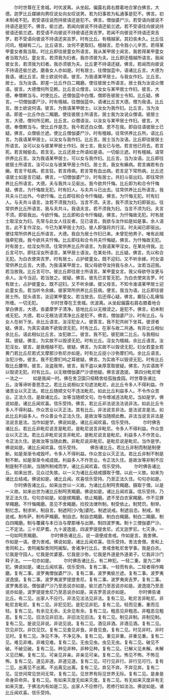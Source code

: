 <!-- { "loadSidebar": true } -->
　　尔时世尊在王舍城。时优波离。从坐起。偏露右肩右膝着地合掌白佛言。大德。迦罗比丘媒嫁向男叹说女向女叹说男。若为妇事若为私通事是犯不。佛言。初未制戒不犯。若受语往说而持彼语还是犯不。佛言。僧伽婆尸沙。若受语向彼说不持语还是犯不。佛言。偷兰遮。若闻向彼说不持语还偷兰遮。若不受语往向彼说持彼语还偷兰遮。若受语不向彼说不持彼语还突吉罗。若闻不向彼说不持语还突吉罗。若不受语向彼说不持语还突吉罗。时有比丘。有檀越家。其妇丧未久。比丘往问讯。檀越有二儿。比丘语言。汝何不更取妇。檀越言。恐令我小儿辛苦。若得某甲童女者我当取。时比丘即往彼童女所语言。我从某甲居士闻言。我若得某甲童女者当取为妇。童女言。若须我为妇者。我亦须彼为夫。比丘即还檀越所语言。我闻彼女言。若须我为妇者。我亦须彼为夫。比丘更不持语还疑。佛言。若闻而向彼说不持语还偷兰遮。磨香女人亦如是。时有居士。往僧伽蓝中。语诸比丘言。大德为我语。诸比丘言。居士欲说何语。彼言。为我语某甲居士。与我女作妇。比丘言。居士。当为汝语。即差一比丘作白二羯磨。使往彼居士所语言。居士我为汝说众僧语。彼言。大德僧何所见敕。比丘言众僧言。以汝女与某甲居士作妇。彼言。大德。奉僧敕当与。时使比丘。还僧伽蓝中白僧。僧即告彼居士令知。比丘疑。佛言。一切僧伽婆尸沙。时有檀越。往僧伽蓝中。语诸比丘言大德。僧为我语。比丘言。居士欲说何语。彼言。为我语某甲居士。以汝女为我作妇。比丘言。当为汝语。即差一比丘作白二羯磨。使往彼居士所语言。居士我为汝说众僧语。彼居士言。大德。僧何所见敕。比丘言。众僧语汝。以汝女与某甲居士作妇。彼言。大德。奉僧敕当与。使比丘作是念。我今若还白众僧。恩不在我。即自往语彼居士已疑。佛言。众僧偷兰遮。使比丘僧伽婆尸沙。时有檀越。往常供养比丘所。语比丘言。为我语某甲居士。以汝女与我作妇。比丘言。居士当为汝语。比丘即往彼居士所语言。汝可以女与彼某甲居士作妇。居士言。我女已与他。若言他已将去。若言死。若言贼偷去。若言无。比丘还居士所语如是语。一切偷兰遮。时有檀越。语常供养比丘言。汝为我语某甲居士。可以女与我作妇。比丘言。当为汝语。比丘即往彼居士所语言。汝可以女与彼某甲居士作妇。居士言。我女有癞病。若言痈若有白癞。若言干枯病。若言狂。若言痔病。若言常有血出病。若言足下常热病。比丘还语居士如是言已疑。佛言。一切僧伽婆尸沙。时有居士。共妇斗驱出妇。即往常供养比丘所语言。大德。夫与我共斗见驱出。我今欲共忏悔。比丘即为和合令忏悔疑。佛言。为忏悔故无犯。时有妇人。与夫共斗已出去。往常供养比丘所语言。我共夫斗已出外。今欲忏悔。比丘即往和合令忏悔疑。佛言。为忏悔无犯。时有妇人。与夫共斗语言。汝若不须我为妇。当言不须。夫言。我不须汝为妇即驱出。往常供养比丘所语言。我与夫共斗。我语夫言。若不须我为妇。当言不须为妇。夫言不须。即驱我出。今欲忏悔。比丘即和合令忏悔疑。佛言。为忏悔故无犯。时有居士取淫女为妇。先常与此女人往反者。见已语言。我欲与汝作如是如是事。余人语言。此不复作淫女。今已为某甲居士为妇。彼人即强将共行淫。时夫闻已即驱出。便往常所供养比丘所语言。大德。我自为居士作妇已来。未曾犯他男子。唯有此贼强牵犯我。我今欲共夫忏悔。比丘即往和合令共夫忏悔疑。佛言。为忏悔故无犯。时有居士。给淫女所须。往常供养比丘所语言。为我语某甲淫女。在某处待我。比丘言可尔。即往淫女所语言。某甲居士语汝。在某处待。比丘疑。佛言。先以和合无犯。为白衣使突吉罗。时有居士。占护彼童女。既不迎妇。又不听余嫁。时女语常供养比丘言。大德。为我语某甲居士。我父母欲夺汝持我与余人。汝若当迎我。若当放我。比丘言可尔。彼比丘即往居士所语言。某甲童女言。我父母欲夺汝更与余人。汝今当迎。若当放之。彼疑。佛言。彼先已言誓无犯。为白衣使突吉罗。时有居士。占护彼童女。既不迎妇。又不听余嫁。彼父母言。不知令谁语某甲居士迎此童女去。若当听令余嫁。彼家常所供养比丘狂病。便言。我当为语。比丘即往彼居士所。捉头语言。汝迎某甲童女。若当放去。后还得心疑。佛言。癫狂心乱痛恼所缠。一切无犯。
　　尔时世尊在王舍城。优波离。从坐起偏露右肩右膝着地合掌白佛言。大德。沓婆摩罗子清净。慈地比丘以无根谤之。是犯不。佛言。初未制戒无犯。大德。若以无根法谤清净比丘是犯不。佛言。僧伽婆尸沙。时有比丘。与女人在树下坐。余比丘语言。汝淫犯女人。彼答言。我不犯共树下坐耳。彼谤者疑。佛言。为真实语故不欲毁谤无犯。时有比丘。在家与故二共通。有异比丘相似余比丘。语此相似比丘言。汝犯故二。彼言。我不犯。彼犯故二比丘。与我相似耳。彼疑。佛言。为实故不以毁谤无犯。时有比丘。淫女为檀越。余比丘语言。汝犯淫女。彼言。是我檀越不犯。彼疑。佛言。为实故不以毁谤无犯。妇女若童女若黄门若比丘尼若式叉摩那沙弥尼亦如是。时有比丘捉小沙弥摩扪呜。余比丘语言。汝犯沙弥。彼言。我不犯摩扪呜之耳彼疑。佛言。为实故不以毁谤无犯。时有比丘取比丘腰带。彼言。汝盗我带。彼言。我不盗以亲厚意取彼疑。佛言。为实语故不以毁谤无犯。时有比丘。以无根僧伽婆尸沙谤他疑。佛言波逸提。
第四分毗尼增一法之一
　　如是我闻一时。佛在舍卫国只桓精舍给孤独食园。时世尊告诸比丘。汝等谛听善思念之。若比丘说相似文句遮法毗尼。此比丘令多人不得利益。作诸苦业以灭正法。若比丘随顺文句不违法毗尼。如此比丘利益多人。不令作众苦业。正法久住。是故诸比丘。汝等当随顺文句。勿令增减违法毗尼。当如是学。佛说如是。诸比丘闻欢喜。信乐受持。佛言。若比丘非法说法法说非法。如此比丘令多人不得利益。作众苦业以灭正法。其有比丘。非法说言非法。是法说言是法。如此比丘利益多人。作众善业令正法久住。是故汝等当随顺此教。非法当说言非法是法说言是法。当作如是学。佛说如是。诸比丘闻欢喜。信乐受持。
　　尔时佛告诸比丘。若比丘非毗尼说言是毗尼。是毗尼说言非毗尼。令多人不得利益。作众苦业以灭正法。若比丘非毗尼说言非毗尼。是毗尼说言是毗尼。利益多人不作苦业。令正法久住。是故汝等当随此教。非毗尼说非毗尼。是毗尼说是毗尼。当作是学。佛说如是。诸比丘闻欢喜。信乐受持。
　　佛告诸比丘。若比丘非制而制是制便断。如是渐渐令戒毁坏。令多人不得利益。作众苦业以灭正法。若比丘非制不制是制不断。如是渐渐令戒成就。利益多人不作苦业。令正法久住。是故汝等非制不应制是制不应断。当随所制戒而学。诸比丘闻欢喜。信乐受持。
　　尔时佛告诸比丘。如来出世。见众过失故。以一义为诸比丘结戒摄取于僧。以此一义故。如来为诸比丘结戒。佛说如是。诸比丘闻。欢喜信乐受持。乃至正法久住。句句亦如是。
　　尔时佛告诸比丘。如来出世以一义故。为诸比丘制呵责羯磨。摄取于僧。以是一义故。如来出世为诸比丘制呵责羯磨。佛说如是。诸比丘闻欢喜。信乐受持。乃至正法久住。句句亦如是。如是摈羯磨。依止羯磨。遮不至白衣家羯磨。作不见罪举羯磨。不忏悔羯磨。恶见不舍羯磨。捡挍法律所制。制受依止。制梵罚。制举。制忆念。制求听。制自言。制遮阿[少/兔]婆陀。制遮说戒。制遮自恣。制戒。制说戒。制布萨。制布萨羯磨。制自恣。制自恣羯磨。制白白羯磨。制白二羯磨。制白四羯磨。制与覆藏与本日治与摩那埵与出罪。制四波罗夷。制十三僧伽婆尸沙。二不定法。三十尼萨耆。九十波逸提。四波罗提提舍尼。式叉迦罗尼。七灭诤。一一句如呵责羯磨。
　　尔时佛告诸比丘。说一语便成舍戒。作如是言。我舍佛。作如是一语。便为舍戒。佛说如是。诸比丘闻欢喜。信乐受持。舍法舍僧。舍和上舍同和上。舍阿阇梨舍同阿阇梨。舍诸净行比丘。舍戒舍毗尼舍学事。我是白衣。忆我是守园人。忆我是优婆塞。忆我是沙弥。忆我是外道是外道弟子。忆我非沙门释子法。一一句亦如是。
　　尔时佛告诸比丘。有二种犯。一轻二重。是为二种犯。佛说如是。诸比丘闻欢喜。信乐受持。复有二事。一轻而有余。二轻者得作羯磨。复有二事。波罗夷僧伽婆尸沙。复有二事。波罗夷偷兰遮。复有二事。波罗夷波逸提。复有二事。波罗夷波罗提提舍尼。复有二事。波罗夷突吉罗。复有二事。波罗夷恶说。僧伽婆尸沙乃至恶说亦如是。偷兰遮乃至恶说亦如是。波逸提乃至恶说亦如是。波罗提提舍尼乃至恶说亦如是。突吉罗恶说亦如是。
　　尔时佛告诸比丘。有二见。出家人不应行。非法见法法见非法。复有二见。毗尼言非毗尼。非毗尼言毗尼。复有二见。非犯见犯。是犯见非犯。复有二见。轻而见重。重而见轻。复有二见。有余见无余。无余见有余。复有二见。粗恶见非粗恶。非粗恶见粗恶。复有二见。旧法见非旧法。非旧法见旧法。复有二见。制见非制。非制见制。复有二见。是说见非说。非说见说。复有二见。酒见非酒。非酒见酒。复有二见。饮见非饮。非饮见饮。复有二见食见非食。非食见食。复有二见。时见非时。非时见时。复有二见。净见不净。不净见净。复有二见。重见非重。非重见重。复有二见。难见非难。非难见难。复有二见。无虫见虫。虫见无虫。复有二见。破见不破。不破见破。复有二见。种见非种。非种见种。复有二见。已解义见未解。未解义见已解。复有二见。可亲见非亲。非亲见可亲。复有二见。怖见不怖。不怖见怖。复有二见。道见非道。非道见道。复有二见。可行见非行。非行见可行。复有二见。出离见不出离。不出离见出离。复有二见。弃见不弃。不弃见弃。复有二见。见世间常见世间无常。复有二见。见世界有际见世界无际。复有二见。是身是命身异命异。复有二见。有如来灭度无如来灭度。复有二见。有无如来灭度非有无如来灭度。于佛法内有如是二见。出家人不应修行。若修行如法治。佛说如是。诸比丘闻欢喜。信乐受持。
